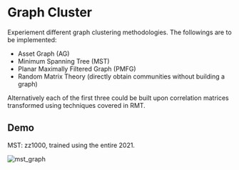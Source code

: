 # Graph Cluster

Experiement different graph clustering methodologies. The followings are to be implemented:

- Asset Graph (AG)
- Minimum Spanning Tree (MST)
- Planar Maximally Filtered Graph (PMFG)
- Random Matrix Theory (directly obtain communities without building a graph)

Alternatively each of the first three could be built upon correlation matrices transformed using techniques covered in RMT.

## Demo

MST: zz1000, trained using the entire 2021.

![mst_graph](../../out/graph_fig/mst_20210104_20211231_zz1000.png)
